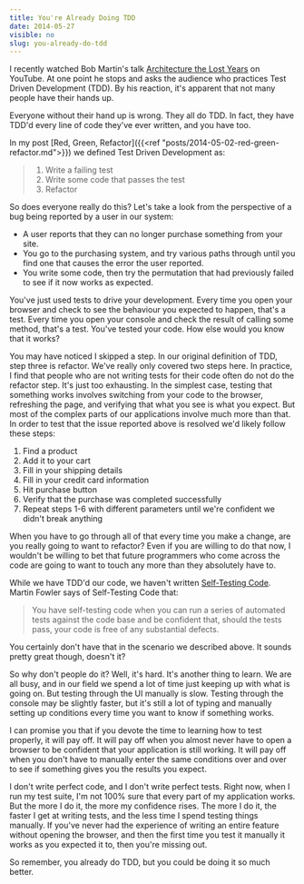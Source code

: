 ```yaml
---
title: You're Already Doing TDD
date: 2014-05-27
visible: no
slug: you-already-do-tdd
---
```



I recently watched Bob Martin's talk [Architecture the Lost Years](https://www.youtube.com/watch?v=WpkDN78P884) on YouTube. At one point he stops and asks the audience who practices Test Driven Development (TDD). By his reaction, it's apparent that not many people have their hands up.

Everyone without their hand up is wrong. They all do TDD. In fact, they have TDD'd every line of code they've ever written, and you have too.

In my post [Red, Green, Refactor]({{<ref "posts/2014-05-02-red-green-refactor.md">}}) we defined Test Driven Development as:

> 1. <span>Write a failing test</span>
> 2. <span>Write some code that passes the test</span>
> 3. <span>Refactor</span>

So does everyone really do this? Let's take a look from the perspective of a bug being reported by a user in our system:

- <span>A user reports that they can no longer purchase something from your site.</span>
- <span>You go to the purchasing system, and try various paths through until you find one that causes the error the user reported.</span>
- <span>You write some code, then try the permutation that had previously failed to see if it now works as expected.</span>

You've just used tests to drive your development. Every time you open your browser and check to see the behaviour you expected to happen, that's a test. Every time you open your console and check the result of calling some method, that's a test. You've tested your code. How else would you know that it works?

You may have noticed I skipped a step. In our original definition of TDD, step three is refactor. We've really only covered two steps here. In practice, I find that people who are not writing tests for their code often do not do the refactor step. It's just too exhausting. In the simplest case, testing that something works involves switching from your code to the browser, refreshing the page, and verifying that what you see is what you expect. But most of the complex parts of our applications involve much more than that. In order to test that the issue reported above is resolved we'd likely follow these steps:

1. <span>Find a product</span>
2. <span>Add it to your cart</span>
3. <span>Fill in your shipping details</span>
4. <span>Fill in your credit card information</span>
5. <span>Hit purchase button</span>
6. <span>Verify that the purchase was completed successfully</span>
7. <span>Repeat steps 1-6 with different parameters until we're confident we didn't break anything</span>

When you have to go through all of that every time you make a change, are you really going to want to refactor? Even if you are willing to do that now, I wouldn't be willing to bet that future programmers who come across the code are going to want to touch any more than they absolutely have to.

While we have TDD'd our code, we haven't written [Self-Testing Code](http://www.martinfowler.com/bliki/SelfTestingCode.html). Martin Fowler says of Self-Testing Code that:

> You have self-testing code when you can run a series of automated tests against the code base and be confident that, should the tests pass, your code is free of any substantial defects.

You certainly don't have that in the scenario we described above. It sounds pretty great though, doesn't it?

So why don't people do it? Well, it's hard. It's another thing to learn. We are all busy, and in our field we spend a lot of time just keeping up with what is going on. But testing through the UI manually is slow. Testing through the console may be slightly faster, but it's still a lot of typing and manually setting up conditions every time you want to know if something works.

I can promise you that if you devote the time to learning how to test properly, it will pay off. It will pay off when you almost never have to open a browser to be confident that your application is still working. It will pay off when you don't have to manually enter the same conditions over and over to see if something gives you the results you expect.

I don't write perfect code, and I don't write perfect tests. Right now, when I run my test suite, I'm not 100% sure that every part of my application works. But the more I do it, the more my confidence rises. The more I do it, the faster I get at writing tests, and the less time I spend testing things manually. If you've never had the experience of writing an entire feature without opening the browser, and then the first time you test it manually it works as you expected it to, then you're missing out.

So remember, you already do TDD, but you could be doing it so much better.


